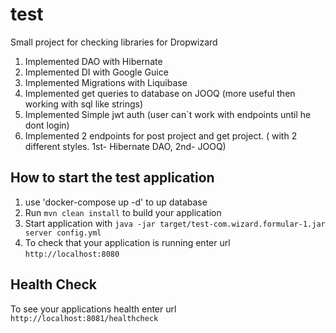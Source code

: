 # test
Small project for checking libraries for Dropwizard
1. Implemented DAO with Hibernate
1. Implemented DI with Google Guice
1. Implemented Migrations with Liquibase
1. Implemented get queries to database on JOOQ (more useful then working with sql like strings) 
1. Implemented Simple jwt auth (user can`t work with endpoints until he dont login)
1. Implemented 2 endpoints for post project and get project. ( with 2 different styles. 1st- Hibernate DAO, 2nd- JOOQ)


How to start the test application
---
1. use 'docker-compose up -d' to up database
1. Run `mvn clean install` to build your application
1. Start application with `java -jar target/test-com.wizard.formular-1.jar server config.yml`
1. To check that your application is running enter url `http://localhost:8080`

Health Check
---

To see your applications health enter url `http://localhost:8081/healthcheck`
